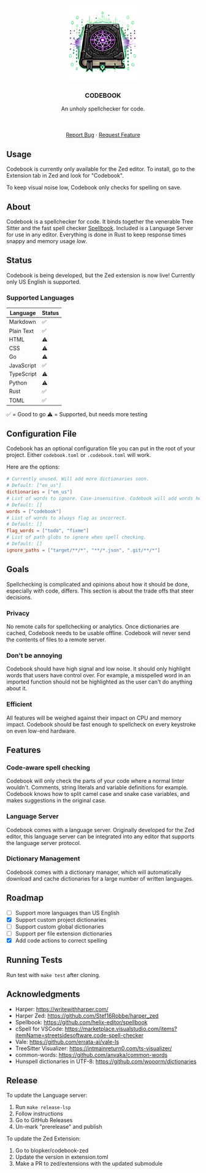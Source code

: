 <br />
<div align="center">
  <a href="https://github.com/blopker/codebook"> <img
  src="assets/codebook-nt.webp" alt="Logo" width="200" > </a> <h3
  align="center">CODEBOOK</h3> <p align="center"> An unholy spellchecker for
  code. <br /> <br /> <!-- <a
  href="https://github.com/blopker/codebook/releases/latest/">Download</a> -->
  <br /> <br /> <a href="https://github.com/blopker/codebook/issues">Report
  Bug</a> · <a href="https://github.com/blopker/codebook/issues">Request
  Feature</a> </p>
</div>

## Usage

Codebook is currently only available for the Zed editor. To install, go to the Extension tab in Zed and look for "Codebook".

To keep visual noise low, Codebook only checks for spelling on save.

## About

Codebook is a spellchecker for code. It binds together the venerable Tree Sitter and the fast spell checker [Spellbook](https://github.com/helix-editor/spellbook). Included is a Language Server for use in any editor. Everything is done in Rust to keep response times snappy and memory usage _low_.

## Status

Codebook is being developed, but the Zed extension is now live! Currently only US English is supported.

### Supported Languages

| Language | Status |
| --- | --- |
| Markdown | ✅ |
| Plain Text | ✅ |
| HTML | ⚠️ |
| CSS | ⚠️ |
| Go | ⚠️ |
| JavaScript | ✅ |
| TypeScript | ⚠️ |
| Python | ⚠️ |
| Rust | ✅ |
| TOML | ✅ |

✅ = Good to go
⚠️ = Supported, but needs more testing

## Configuration File

Codebook has an optional configuration file you can put in the root of your project. Either `codebook.toml` or `.codebook.toml` will work.

Here are the options:

```toml
# Currently unused. Will add more dictionaries soon.
# Default: ["en_us"]
dictionaries = ["en_us"]
# List of words to ignore. Case-insensitive. Codebook will add words here when you select "Add to dictionary".
# Default: []
words = ["codebook"]
# List of words to always flag as incorrect.
# Default: []
flag_words = ["todo", "fixme"]
# List of path globs to ignore when spell checking.
# Default: []
ignore_paths = ["target/**/*", "**/*.json", ".git/**/*"]
```

## Goals

Spellchecking is complicated and opinions about how it should be done, especially with code, differs. This section is about the trade offs that steer decisions.

### Privacy

No remote calls for spellchecking or analytics. Once dictionaries are cached, Codebook needs to be usable offline. Codebook will never send the contents of files to a remote server.

### Don't be annoying

Codebook should have high signal and low noise. It should only highlight words that users have control over. For example, a misspelled word in an imported function should not be highlighted as the user can't do anything about it.

### Efficient

All features will be weighed against their impact on CPU and memory impact. Codebook should be fast enough to spellcheck on every keystroke on even low-end hardware.

## Features

### Code-aware spell checking

Codebook will only check the parts of your code where a normal linter wouldn't. Comments, string literals and variable definitions for example. Codebook knows how to split camel case and snake case variables, and makes suggestions in the original case.

### Language Server

Codebook comes with a language server. Originally developed for the Zed editor, this language server can be integrated into any editor that supports the language server protocol.

### Dictionary Management

Codebook comes with a dictionary manager, which will automatically download and cache dictionaries for a large number of written languages.

## Roadmap

- [ ] Support more languages than US English
- [X] Support custom project dictionaries
- [ ] Support custom global dictionaries
- [ ] Support per file extension dictionaries
- [X] Add code actions to correct spelling

## Running Tests

Run test with `make test` after cloning.

## Acknowledgments
- Harper: https://writewithharper.com/
- Harper Zed: https://github.com/Stef16Robbe/harper_zed
- Spellbook: https://github.com/helix-editor/spellbook
- cSpell for VSCode: https://marketplace.visualstudio.com/items?itemName=streetsidesoftware.code-spell-checker
- Vale: https://github.com/errata-ai/vale-ls
- TreeSitter Visualizer: https://intmainreturn0.com/ts-visualizer/
- common-words: https://github.com/anvaka/common-words
- Hunspell dictionaries in UTF-8: https://github.com/wooorm/dictionaries

## Release

To update the Language server:

1. Run `make release-lsp`
1. Follow instructions
1. Go to GitHub Releases
1. Un-mark "prerelease" and publish

To update the Zed Extension:

1. Go to blopker/codebook-zed
1. Update the version in extension.toml
1. Make a PR to zed/extensions with the updated submodule
